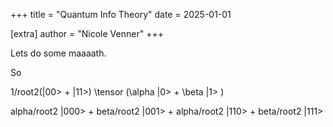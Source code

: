 +++
title = "Quantum Info Theory"
date = 2025-01-01

[extra]
author = "Nicole Venner"
+++

Lets do some maaaath.

So

1/root2(|00> + |11>) \tensor (\alpha |0> + \beta |1> )

alpha/root2 |000> +
beta/root2 |001> +
alpha/root2 |110> +
beta/root2 |111>
